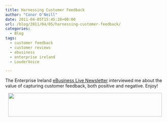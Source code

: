 ```yaml
---
title: Harnessing Customer Feedback
author: "Conor O'Neill"
date: 2011-04-05T15:45:28+00:00
url: /blog/2011/04/05/harnessing-customer-feedback/
categories:
  - Blog
tags:
  - customer feedback
  - customer reviews
  - ebusiness
  - enterprise ireland
  - LouderVoice

---
```

The Enterprise Ireland [eBusiness Live Newsletter][1] interviewed me about the value of capturing customer feedback, both positive and negative. Enjoy!

<p style="text-align: center;">
  <a href="http://www.ebusinesslive.ie/newsletter/Story/4/1900/ob.html/283"><img class="aligncenter" src="https://loudervoice.com/wp-content/uploads/2011/04/header_bus.gif" alt="" width="486" height="75" /></a>
</p>

 [1]: http://www.ebusinesslive.ie/newsletter/Story/4/1900/ob.html/283